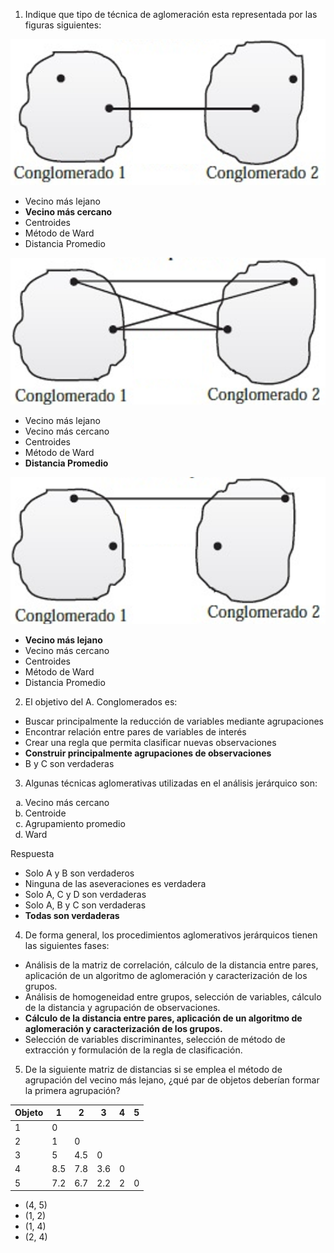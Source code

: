 1) Indique que tipo de técnica de aglomeración esta representada por las figuras siguientes:

![Pregunta 1](imagenes/Pregunta_01a.png)

- Vecino más lejano
- **Vecino más cercano**
- Centroides
- Método de Ward
- Distancia Promedio

![Pregunta 2](imagenes/Pregunta_01b.png)

- Vecino más lejano
- Vecino más cercano
- Centroides
- Método de Ward
- **Distancia Promedio**


![Pregunta 2](imagenes/Pregunta_01c.png)

- **Vecino más lejano**
- Vecino más cercano
- Centroides
- Método de Ward
- Distancia Promedio

2) El objetivo del A. Conglomerados es:

  - Buscar principalmente la reducción de variables mediante agrupaciones
  - Encontrar relación entre pares de variables de interés
  - Crear una regla que permita clasificar nuevas observaciones
  - **Construir principalmente agrupaciones de observaciones**
  - B y C son verdaderas

3) Algunas técnicas aglomerativas utilizadas en el análisis jerárquico son:

<ol type="a">
  <li>Vecino más cercano</li>
  <li>Centroide</li>
  <li>Agrupamiento promedio </li>
  <li>Ward</li>  
</ol> 

Respuesta
  - Solo A y B son  verdaderos
  - Ninguna de las aseveraciones es verdadera
  - Solo A, C y D son verdaderas
  - Solo A, B y C son verdaderas
  - **Todas son verdaderas**

4) De forma general, los procedimientos aglomerativos jerárquicos tienen las siguientes fases:

  - Análisis de la matriz de correlación, cálculo de la distancia entre pares, aplicación de un algoritmo de aglomeración y caracterización de los grupos.
  - Análisis de homogeneidad entre grupos, selección de variables, cálculo de la distancia y agrupación de observaciones.
  - **Cálculo de la distancia entre pares, aplicación de un algoritmo de aglomeración y caracterización de los grupos.**
  - Selección de variables discriminantes, selección de método de extracción y formulación de la regla de clasificación.

5) De la siguiente matriz de distancias si se emplea el método de agrupación del vecino más lejano, ¿qué par de objetos deberían formar la primera agrupación?

| Objeto | 1   | 2   | 3   | 4 | 5 |
|--------|-----|-----|-----|---|---|
| 1      | 0   |     |     |   |   |
| 2      | 1   | 0   |     |   |   |
| 3      | 5   | 4.5 | 0   |   |   |
| 4      | 8.5 | 7.8 | 3.6 | 0 |   |
| 5      | 7.2 | 6.7 | 2.2 | 2 | 0 |

  - (4, 5)
  - (1, 2)
  - (1, 4)
  - (2, 4) 
